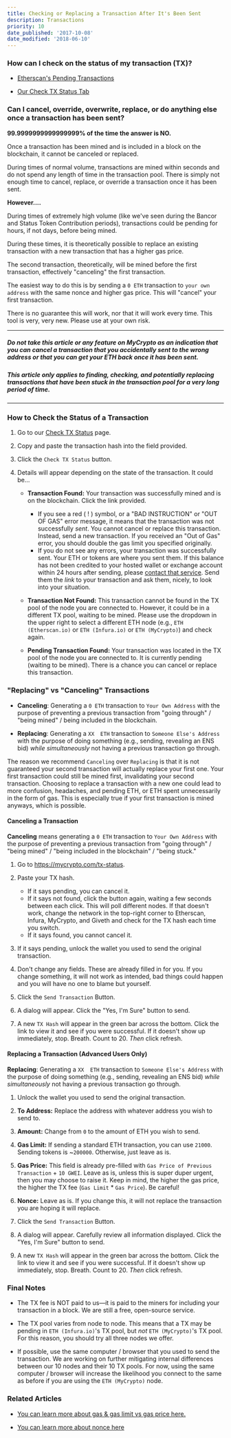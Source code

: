 ```yaml
---
title: Checking or Replacing a Transaction After It's Been Sent
description: Transactions
priority: 10
date_published: '2017-10-08'
date_modified: '2018-06-10'
---
```



### How can I check on the status of my transaction (TX)?

- [Etherscan's Pending Transactions](https://etherscan.io/txsPending)

- [Our Check TX Status Tab](https://mycrypto.com/tx-status)

### Can I cancel, override, overwrite, replace, or do anything else once a transaction has been sent?

**99.9999999999999999% of the time the answer is NO.**

Once a transaction has been mined and is included in a block on the blockchain, it cannot be canceled or replaced.

During times of normal volume, transactions are mined within seconds and do not spend any length of time in the transaction pool. There is simply not enough time to cancel, replace, or override a transaction once it has been sent.

**However....**

During times of extremely high volume (like we've seen during the Bancor and Status Token Contribution periods), transactions could be pending for hours, if not days, before being mined.

During these times, it is theoretically possible to replace an existing transaction with a new transaction that has a higher gas price.

The second transaction, theoretically, will be mined before the first transaction, effectively "canceling" the first transaction.

The easiest way to do this is by sending a `0 ETH` transaction to `your own address` with the same nonce and higher gas price. This will "cancel" your first transaction.

There is no guarantee this will work, nor that it will work every time. This tool is very, very new. Please use at your own risk.

---

##### Do not take this article or any feature on MyCrypto as an indication that you can cancel a transaction that you accidentally sent to the wrong address or that you can get your ETH back once it has been sent.

##### This article **only** applies to finding, checking, and _potentially_ replacing transactions that have been stuck in the transaction pool for a very long period of time.

---

### How to Check the Status of a Transaction

1. Go to our [Check TX Status](https://mycrypto.com/tx-status) page.

2. Copy and paste the transaction hash into the field provided.

3. Click the `Check TX Status` button.

4. Details will appear depending on the state of the transaction. It could be...

    - **Transaction Found:** Your transaction was successfully mined and is on the blockchain. Click the link provided.
        - If you see a red ( ! ) symbol, or a "BAD INSTRUCTION" or "OUT OF GAS" error message, it means that the transaction was not successfully *sent*. You cannot cancel or replace this transaction. Instead, send a new transaction. If you received an "Out of Gas" error, you should double the gas limit you specified originally.
        - If you do not see any errors, your transaction was successfully sent. Your ETH or tokens are where you sent them. If this balance has not been credited to your hosted wallet or exchange account within 24 hours after sending, please [contact that service](https://support.mycrypto.com/diving-deeper/ethereum-list-of-support-and-communities.html). Send them the *link* to your transaction and ask them, nicely, to look into your situation.

    - **Transaction Not Found:** This transaction cannot be found in the TX pool of the node you are connected to. However, it could be in a different TX pool, waiting to be mined. Please use the dropdown in the upper right to select a different ETH node (e.g., `ETH (Etherscan.io)` or `ETH (Infura.io)` or `ETH (MyCrypto)`) and check again.

    - **Pending Transaction Found:** Your transaction was located in the TX pool of the node you are connected to. It is currently pending (waiting to be mined). There is a chance you can cancel or replace this transaction.



### "Replacing" vs "Canceling" Transactions

- **Canceling**: Generating a `0 ETH` transaction to `Your Own Address` with the purpose of preventing a previous transaction from "going through" / "being mined" / being included in the blockchain.

- **Replacing**: Generating a `XX  ETH` transaction to `Someone Else's Address` with the purpose of doing something (e.g., sending, revealing an ENS bid) *while simultaneously* not having a previous transaction go through.

The reason we recommend `Canceling` over  `Replacing` is that it is not guaranteed your second transaction will actually replace your first one. Your first transaction could still be mined first, invalidating your second transaction. Choosing to replace a transaction with a new one could lead to more confusion, headaches, and pending ETH, or ETH spent unnecessarily in the form of gas. This is especially true if your first transaction is mined anyways, which is possible.


#### Canceling a Transaction


**Canceling** means generating a `0 ETH` transaction to `Your Own Address` with the purpose of preventing a previous transaction from "going through" / "being mined" / "being included in the blockchain" / "being stuck."

1. Go to https://mycrypto.com/tx-status.

2. Paste your TX hash.
    - If it says pending, you can cancel it.
    - If it says not found, click the button again, waiting a few seconds between each click. This will poll different nodes. If that doesn't work, change the network in the top-right corner to Etherscan, Infura, MyCrypto, and Giveth and check for the TX hash each time you switch.
    - If it says found, you cannot cancel it.

3. If it says pending, unlock the wallet you used to send the original transaction.

4. Don't change any fields. These are already filled in for you. If you change something, it will not work as intended, bad things could happen and you will have no one to blame but yourself.

5. Click the `Send Transaction` Button.

6. A dialog will appear. Click the "Yes, I'm Sure" button to send.

7. A new `TX Hash` will appear in the green bar across the bottom. Click the link to view it and see if you were successful. If it doesn't show up immediately, stop. Breath. Count to 20. *Then* click refresh.

#### Replacing a Transaction (Advanced Users Only)

**Replacing**: Generating a `XX  ETH` transaction to `Someone Else's Address` with the purpose of doing something (e.g., sending, revealing an ENS bid) *while simultaneously* not having a previous transaction go through.

1. Unlock the wallet you used to send the original transaction.

2. **To Address:** Replace the address with whatever address you wish to send to.

3. **Amount:** Change from `0` to the amount of ETH you wish to send.

4. **Gas Limit:** If sending a standard ETH transaction, you can use `21000`. Sending tokens is ~`200000`. Otherwise, just leave as is.

5. **Gas Price:** This field is already pre-filled with `Gas Price of Previous Transaction` + `10 GWEI`. Leave as is, unless this is super duper urgent, then you may choose to raise it. Keep in mind, the higher the gas price, the higher the TX fee (`Gas Limit` * `Gas Price`). Be careful!

6. **Nonce:** Leave as is. If you change this, it will not replace the transaction you are hoping it will replace.

7. Click the `Send Transaction` Button.

8. A dialog will appear. Carefully review all information displayed. Click the "Yes, I'm Sure" button to send.

9. A new `TX Hash` will appear in the green bar across the bottom. Click the link to view it and see if you were successful. If it doesn't show up immediately, stop. Breath. Count to 20. *Then* click refresh.



### Final Notes

- The TX fee is NOT paid to us—it is paid to the miners for including your transaction in a block. We are still a free, open-source service.

- The TX pool varies from node to node. This means that a TX may be pending in `ETH (Infura.io)`'s TX pool, but *not* `ETH (MyCrypto)`'s TX pool. For this reason, you should try all three nodes we offer.

- If possible, use the same computer / browser that you used to send the transaction. We are working on further mitigating internal differences between our 10 nodes and their 10 TX pools. For now, using the same computer / browser will increase the likelihood you connect to the same as before if you are using the `ETH (MyCrypto)` node.


### Related Articles

- [You can learn more about gas & gas limit vs gas price here.](https://support.mycrypto.com/gas/what-is-gas-ethereum.html)

- [You can learn more about nonce here](https://support.mycrypto.com/transactions/what-is-nonce.html)
